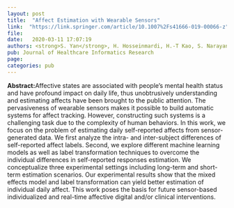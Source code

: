 ```yaml
---
layout: post
title:  "Affect Estimation with Wearable Sensors"
link:  "https://link.springer.com/article/10.1007%2Fs41666-019-00066-z"
file:  
date:   2020-03-11 17:07:19
authors: <strong>S. Yan</strong>, H. Hosseinmardi, H.-T Kao, S. Narayanan, K. Lerman, and E. Ferrara
pub: Journal of Healthcare Informatics Research
page: 
categories: pub
---
```

<p><strong>Abstract:</strong>Affective states are associated with people’s mental health status and have profound impact on daily life, thus unobtrusively understanding and estimating affects have been brought to the public attention. The pervasiveness of wearable sensors makes it possible to build automatic systems for affect tracking. However, constructing such systems is a challenging task due to the complexity of human behaviors. In this work, we focus on the problem of estimating daily self-reported affects from sensor-generated data. We first analyze the intra- and inter-subject differences of self-reported affect labels. Second, we explore different machine learning models as well as label transformation techniques to overcome the individual differences in self-reported responses estimation. We conceptualize three experimental settings including long-term and short-term estimation scenarios. Our experimental results show that the mixed effects model and label transformation can yield better estimation of individual daily affect. This work poses the basis for future sensor-based individualized and real-time affective digital and/or clinical interventions.
